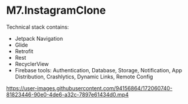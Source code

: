 # M7.InstagramClone

 Technical stack contains: 
- Jetpack Navigation 
- Glide 
- Retrofit 
- Rest
- RecyclerView
- Firebase tools: Authentication, Database, Storage, Notification, App Distribution, Crashlytics, Dynamic Links, Remote Config


https://user-images.githubusercontent.com/94156864/172060740-81823446-90e0-4de6-a32c-7897e61434d0.mp4


